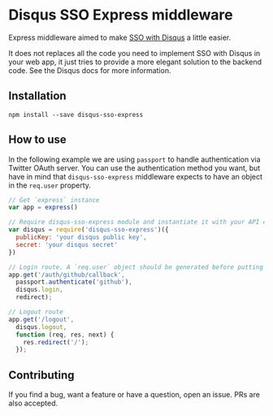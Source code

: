 # Disqus SSO Express middleware
Express middleware aimed to make [SSO with Disqus](https://help.disqus.com/customer/portal/articles/236206) a little easier.

It does not replaces all the code you need to implement SSO with Disqus in your web app, it just tries to provide
a more elegant solution to the backend code. See the Disqus docs for more information.

## Installation
```
npm install --save disqus-sso-express
```

## How to use
In the following example we are using `passport` to handle authentication via Twitter OAuth server. You can use
the authentication method you want, but have in mind that `disqus-sso-express` middleware expects to have an
object in the `req.user` property.

```js
// Get `express` instance
var app = express()

// Require disqus-sso-express module and instantiate it with your API credentials
var disqus = require('disqus-sso-express')({
  publicKey: 'your disqus public key',
  secret: 'your disqus secret'
})

// Login route. A `req.user` object should be generated before putting the `disqus.login` middleware
app.get('/auth/github/callback',
  passport.authenticate('github'),
  disqus.login,
  redirect);

// Logout route
app.get('/logout',
  disqus.logout,
  function (req, res, next) {
    res.redirect('/');
  });
```

## Contributing
If you find a bug, want a feature or have a question, open an issue. PRs are also accepted.
